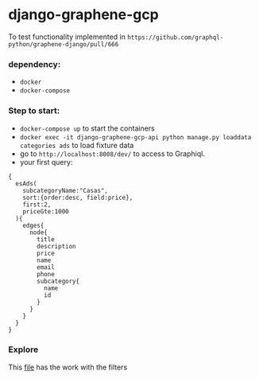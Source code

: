 # django-graphene-gcp

To test functionality implemented in `https://github.com/graphql-python/graphene-django/pull/666` 

### dependency:
- `docker`
- `docker-compose`

### Step to start:
- `docker-compose up` to start the containers
- `docker exec -it django-graphene-gcp-api python manage.py loaddata categories ads` to load fixture data
- go to `http://localhost:8008/dev/` to access to Graphiql.
- your first query:
```
{
  esAds(
    subcategoryName:"Casas", 
    sort:{order:desc, field:price}, 
    first:2, 
    priceGte:1000
  ){
    edges{
      node{
        title
        description
        price
        name
        email
        phone
        subcategory{
          name
          id
        }
      }
    }
  }
}
```

### Explore
This [file](https://github.com/alejandronunez/django-graphene-gcp/blob/graphene-elasticsearch/app/ads/filters.py) has the work with the filters
